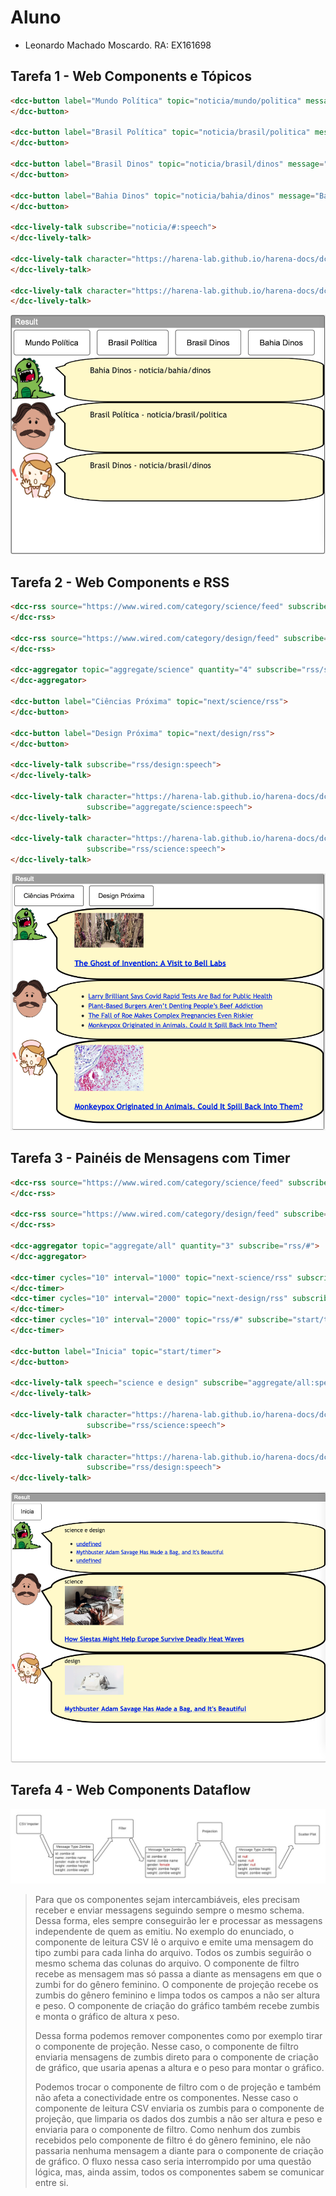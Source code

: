 # Aluno
* Leonardo Machado Moscardo. RA: EX161698

## Tarefa 1 - Web Components e Tópicos

~~~html
<dcc-button label="Mundo Política" topic="noticia/mundo/politica" message="Mundo Política - noticia/mundo/politica">
</dcc-button>

<dcc-button label="Brasil Política" topic="noticia/brasil/politica" message="Brasil Política - noticia/brasil/politica">
</dcc-button>

<dcc-button label="Brasil Dinos" topic="noticia/brasil/dinos" message="Brasil Dinos - noticia/brasil/dinos">
</dcc-button>

<dcc-button label="Bahia Dinos" topic="noticia/bahia/dinos" message="Bahia Dinos - noticia/bahia/dinos">
</dcc-button>

<dcc-lively-talk subscribe="noticia/#:speech">
</dcc-lively-talk>

<dcc-lively-talk character="https://harena-lab.github.io/harena-docs/dccs/tutorial/images/doctor.png" subscribe="noticia/#/politica:speech">
</dcc-lively-talk>

<dcc-lively-talk character="https://harena-lab.github.io/harena-docs/dccs/tutorial/images/nurse.png" subscribe="#/brasil/#:speech">
</dcc-lively-talk>
~~~

![Composition Screenshot](../images/dcc-composition.png)

## Tarefa 2 - Web Components e RSS
~~~html
<dcc-rss source="https://www.wired.com/category/science/feed" subscribe="next/science/rss:next" topic="rss/science">
</dcc-rss>

<dcc-rss source="https://www.wired.com/category/design/feed" subscribe="next/design/rss:next" topic="rss/design">
</dcc-rss>

<dcc-aggregator topic="aggregate/science" quantity="4" subscribe="rss/science">
</dcc-aggregator>

<dcc-button label="Ciências Próxima" topic="next/science/rss">
</dcc-button>

<dcc-button label="Design Próxima" topic="next/design/rss">
</dcc-button>

<dcc-lively-talk subscribe="rss/design:speech">
</dcc-lively-talk>

<dcc-lively-talk character="https://harena-lab.github.io/harena-docs/dccs/tutorial/images/doctor.png"
                 subscribe="aggregate/science:speech">
</dcc-lively-talk>

<dcc-lively-talk character="https://harena-lab.github.io/harena-docs/dccs/tutorial/images/nurse.png"
                 subscribe="rss/science:speech">
</dcc-lively-talk>
~~~

![RSS Screenshot](../images/rss.png)

## Tarefa 3 - Painéis de Mensagens com Timer
~~~html
<dcc-rss source="https://www.wired.com/category/science/feed" subscribe="next-science/rss:next" topic="rss/science">
</dcc-rss>

<dcc-rss source="https://www.wired.com/category/design/feed" subscribe="next-design/rss:next" topic="rss/design">
</dcc-rss>

<dcc-aggregator topic="aggregate/all" quantity="3" subscribe="rss/#">
</dcc-aggregator>

<dcc-timer cycles="10" interval="1000" topic="next-science/rss" subscribe="start/timer:start">
</dcc-timer>
<dcc-timer cycles="10" interval="2000" topic="next-design/rss" subscribe="start/timer:start">
</dcc-timer>
<dcc-timer cycles="10" interval="2000" topic="rss/#" subscribe="start/timer:start">
</dcc-timer>

<dcc-button label="Inicia" topic="start/timer">
</dcc-button>

<dcc-lively-talk speech="science e design" subscribe="aggregate/all:speech">
</dcc-lively-talk>

<dcc-lively-talk character="https://harena-lab.github.io/harena-docs/dccs/tutorial/images/doctor.png" speech="science"
                 subscribe="rss/science:speech">
</dcc-lively-talk>

<dcc-lively-talk character="https://harena-lab.github.io/harena-docs/dccs/tutorial/images/nurse.png" speech="design"
                 subscribe="rss/design:speech">
</dcc-lively-talk>
~~~

![Timer Screenshot](../images/timer.png)

## Tarefa 4 - Web Components Dataflow

![Diagrama Venda](../images/web-composition.png)

> Para que os componentes sejam intercambiáveis, eles precisam receber e enviar messagens seguindo sempre o mesmo schema. Dessa forma, eles sempre conseguirão ler e processar as messagens independente de quem as emitiu. No exemplo do enunciado, o componente de leitura CSV lê o arquivo e emite uma mensagem do tipo zumbi para cada linha do arquivo. Todos os zumbis seguirâo o mesmo schema das colunas do arquivo. O componente de filtro recebe as mensagem mas só passa a diante as mensagens em que o zumbi for do gênero feminino. O componente de projeção recebe os zumbis do gênero feminino e limpa todos os campos a não ser altura e peso. O componente de criação do gráfico também recebe zumbis e monta o gráfico de altura x peso.
> 
> Dessa forma podemos remover componentes como por exemplo tirar o componente de projeção. Nesse caso, o componente de filtro enviaria mensagens de zumbis direto para o componente de criação de gráfico, que usaria apenas a altura e o peso para montar o gráfico. 
> 
> Podemos trocar o componente de filtro com o de projeção e também não afeta a conectividade entre os componentes. Nesse caso o componente de leitura CSV enviaria os zumbis para o componente de projeção, que limparia os dados dos zumbis a não ser altura e peso e enviaria para o componente de filtro. Como nenhum dos zumbis recebidos pelo componente de filtro é do gênero feminino, ele não passaria nenhuma mensagem a diante para o componente de criação de gráfico. O fluxo nessa caso seria interrompido por uma questão lógica, mas, ainda assim, todos os componentes sabem se comunicar entre si.
